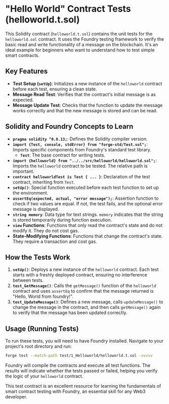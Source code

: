 # "Hello World" Contract Tests (helloworld.t.sol)

This Solidity contract (`helloworld.t.sol`) contains the unit tests for the `helloworld.sol` contract. It uses the Foundry testing framework to verify the basic read and write functionality of a message on the blockchain. It's an ideal example for beginners who want to understand how to test simple smart contracts.

## Key Features

*   **Test Setup (`setUp`)**: Initializes a new instance of the `helloworld` contract before each test, ensuring a clean state.
*   **Message Read Test**: Verifies that the contract's initial message is as expected.
*   **Message Update Test**: Checks that the function to update the message works correctly and that the new message is stored and can be read.

## Solidity and Foundry Concepts to Learn

*   **`pragma solidity ^0.8.13;`**: Defines the Solidity compiler version.
*   **`import {Test, console, stdError} from "forge-std/Test.sol";`**: Imports specific components from Foundry's standard test library.
    *   **`Test`**: The base contract for writing tests.
*   **`import {helloworld} from "../../src/helloworld/helloworld.sol";`**: Imports the `helloworld` contract to be tested. The relative path is important.
*   **`contract helloworldTest is Test { ... }`**: Declaration of the test contract, inheriting from `Test`.
*   **`setUp()`**: Special function executed before each test function to set up the environment.
*   **`assertEq(expected, actual, "error message");`**: Assertion function to check if two values are equal. If not, the test fails, and the optional error message is displayed.
*   **`string memory`**: Data type for text strings. `memory` indicates that the string is stored temporarily during function execution.
*   **`view` Functions**: Functions that only read the contract's state and do not modify it. They do not cost gas.
*   **State-Modifying Functions**: Functions that change the contract's state. They require a transaction and cost gas.

## How the Tests Work

1.  **`setUp()`**: Deploys a new instance of the `helloworld` contract. Each test starts with a freshly deployed contract, ensuring no interference between tests.
2.  **`test_GetMessage()`**: Calls the `getMessage()` function of the `helloworld` contract and uses `assertEq` to confirm that the message returned is "Hello, World from foundry!".
3.  **`test_UpdateMessage()`**: Defines a new message, calls `updateMessage()` to change the message in the contract, and then calls `getMessage()` again to verify that the message has been updated correctly.

## Usage (Running Tests)

To run these tests, you will need to have Foundry installed. Navigate to your project's root directory and run:

```bash
forge test --match-path test/1_Helloworld/helloworld.t.sol -vvvvv
```

Foundry will compile the contracts and execute all test functions. The results will indicate whether the tests passed or failed, helping you verify the logic of your `helloworld` contract.

This test contract is an excellent resource for learning the fundamentals of smart contract testing with Foundry, an essential skill for any Web3 developer.
